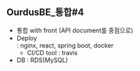 ## OurdusBE_통합#4

- 통합 with front (API document를 중점으로)
- Deploy  
  : nginx, react, spring boot, docker
    - CI/CD tool : travis
- DB
  : RDS(MySQL)